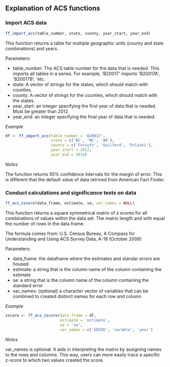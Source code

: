 ## Explanation of ACS functions

### Import ACS data

```r
ff_import_acs(table_number, state, county, year_start, year_end)
```

This function returns a table for multiple geographic units (county and state combinations) and years.

Parameters:
- table_number: The ACS table number for the data that is needed. This imports all tables in a series. For example, 'B20017' imports 'B20017A', 'B20017B', 'etc.
- state: A vector of strings for the states, which should match with counties.
- county: A vector of strings for the counties, which should match with the states.
- year_start: an integer specifying the first year of data that is needed. Must be greater than 2012.
- year_end: an integer specifying the final year of data that is needed.

*Example*
```r
df <- ff_import_acs(table_number = 'B20017', 
                    state = c('NC', 'NC', 'AR'),
                    county = c('Forsyth', 'Guilford', 'Pulaski'),
                    year_start = 2012,
                    year_end = 2016)
```

*Notes*

The function returns 95% confidence intervals for the margin of error. This is different that the default value of data retrived from American Fact Finder.

### Conduct calculations and significance tests on data

```r
ff_acs_zscore(data_frame, estimate, se, var_names = NULL)
```

This function returns a square symmetrical matrix of z scores for all combinations of values within the data set. The matrix length and with equal the number of rows in the data frame.

The formula comes from: U.S. Census Bureau, A Compass for Understanding and Using ACS Survey Data, A-18 (October 2008)

Parameters:
- data_frame: the dataframe where the estimates and standar errors are housed
- estimate: a string that is the column name of the column containing the estimate
- se: a string that is the column name of the column containing the standard error
- var_names: (optional) a character vector of variables that can be combined to created distinct names for each row and column

*Example*
```r
zscore <- ff_acs_zscore(data_frame = df,
                        estimate = 'estimate', 
                        se = 'se', 
                        var_names = c('GEOID', 'varable', 'year')
```

*Notes*

var_names is optional. It aids in interpreting the matrix by assigning names to the rows and columns. This way, users can more easily trace a specific z-score to which two values created the score.
